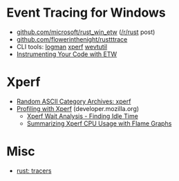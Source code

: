 # Event Tracing for Windows

* [github.com/microsoft/rust_win_etw](https://github.com/microsoft/rust_win_etw) ([/r/rust](https://www.reddit.com/r/rust/comments/go3g1n/new_crate_rust_support_for_event_tracing_for/) post)
* [github.com/flowerinthenight/rustttrace](https://github.com/flowerinthenight/rusttrace)
* CLI tools:
  [logman](https://docs.microsoft.com/en-us/previous-versions/windows/it-pro/windows-server-2012-R2-and-2012/cc753820(v=ws.11)?redirectedfrom=MSDN)
  [xperf](https://docs.microsoft.com/en-us/windows-hardware/test/wpt/xperf-command-line-reference)
  [wevtutil](https://docs.microsoft.com/en-us/windows-server/administration/windows-commands/wevtutil)
* [Instrumenting Your Code with ETW](https://docs.microsoft.com/en-us/windows-hardware/test/weg/instrumenting-your-code-with-etw)

# Xperf

* [Random ASCII Category Archives: xperf](https://randomascii.wordpress.com/category/xperf/)
* [Profiling with Xperf](https://developer.mozilla.org/en-US/docs/Mozilla/Performance/Profiling_with_Xperf) (developer.mozilla.org)
    * [Xperf Wait Analysis - Finding Idle Time](https://randomascii.wordpress.com/2012/05/05/xperf-wait-analysisfinding-idle-time/)
    * [Summarizing Xperf CPU Usage with Flame Graphs](https://randomascii.wordpress.com/2013/03/26/summarizing-xperf-cpu-usage-with-flame-graphs/)

# Misc

* [rust: tracers](https://github.com/anelson/tracers)
